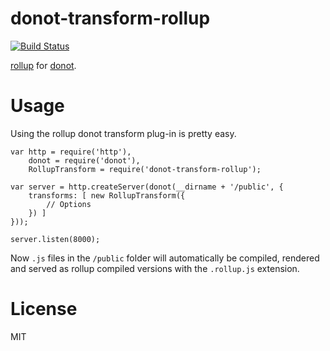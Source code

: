 donot-transform-rollup
==========================

[![Build Status](https://travis-ci.org/donotjs/donot-transform-rollup.svg?branch=master)](https://travis-ci.org/donotjs/donot-transform-rollup)

[rollup](http://npmjs.org/packages/rollup) for [donot](http://github.com/donotjs/donot).

# Usage

Using the rollup donot transform plug-in is pretty easy.

	var http = require('http'),
	    donot = require('donot'),
	    RollupTransform = require('donot-transform-rollup');

	var server = http.createServer(donot(__dirname + '/public', {
		transforms: [ new RollupTransform({
			// Options
		}) ]
	}));

	server.listen(8000);

Now `.js` files in the `/public` folder will automatically be compiled, rendered and served as rollup compiled versions with the `.rollup.js` extension.

# License

MIT
